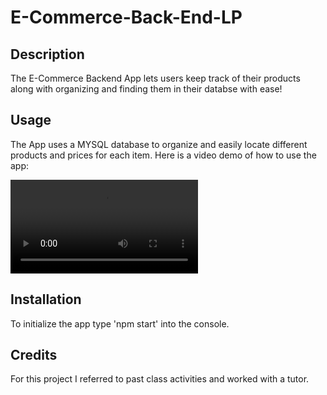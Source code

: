 # E-Commerce-Back-End-LP

## Description

The E-Commerce Backend App lets users keep track of their products along with organizing and finding them in their databse with ease!

## Usage

The App uses a MYSQL database to organize and easily locate different products and prices for each item. Here is a video demo of how to use the app:

![demo](./ASSETS/vid/ORMVID.webm)

## Installation

To initialize the app type 'npm start' into the console.

## Credits

For this project I referred to past class activities and worked with a tutor.